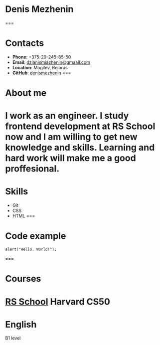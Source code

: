 # **Denis Mezhenin**
===
# **Contacts**
* **Phone**: +375-29-245-85-50
* **Email**: dzianismiazhenin@gmaail.com
* **Location**: Mogilev, Belarus
* **GitHub**: [denismezhenin](https://github.com/denismezhenin)
===
# **About me**
I work as an engineer. I study frontend development at RS School now and I am willing to get new knowledge and skills. Learning and hard work will make me a good proffesional. 
===
# **Skills**
* Git
* CSS
* HTML
===
# **Code example**
```
alert("Hello, World!");
```
===
# **Courses**
**[RS School](https://rs.school)**
**Harvard CS50**
===
# **English**
B1 level